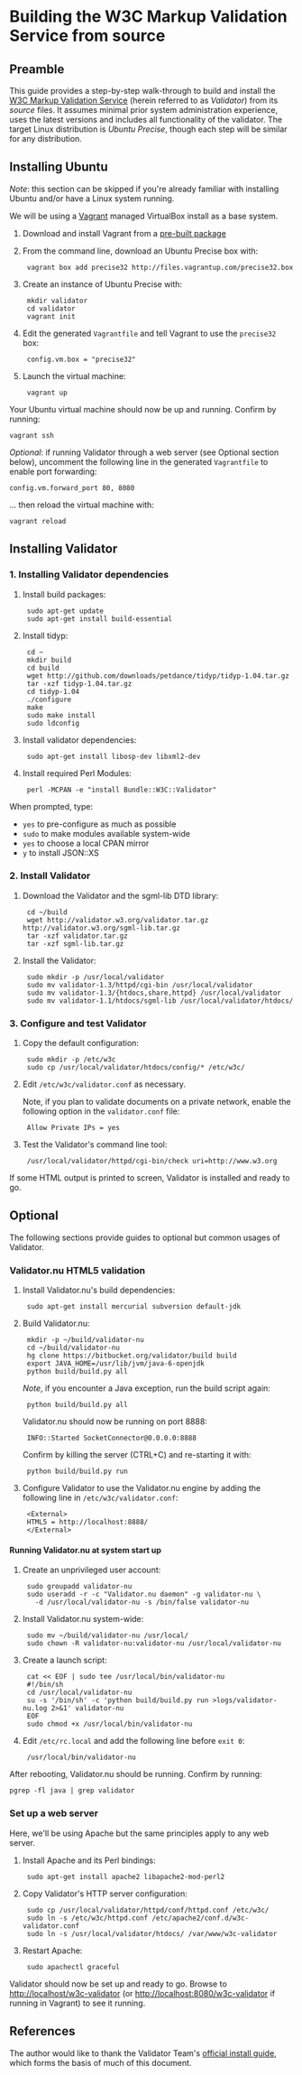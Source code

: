 # Building the W3C Markup Validation Service from source

## Preamble

This guide provides a step-by-step walk-through to build and install the [W3C
Markup Validation Service][home] (herein referred to as *Validator*) from its
*source* files. It assumes minimal prior system administration experience, uses
the latest versions and includes all functionality of the validator. The target
Linux distribution is *Ubuntu Precise*, though each step will be similar for any
distribution.

## Installing Ubuntu

*Note*: this section can be skipped if you're already familiar with installing
Ubuntu and/or have a Linux system running.

We will be using a [Vagrant][] managed VirtualBox install as a base system.

1. Download and install Vagrant from a [pre-built package][vagrantdl]
2. From the command line, download an Ubuntu Precise box with:

        vagrant box add precise32 http://files.vagrantup.com/precise32.box

3. Create an instance of Ubuntu Precise with:

        mkdir validator
        cd validator
        vagrant init

4. Edit the generated `Vagrantfile` and tell Vagrant to use the `precise32` box:

        config.vm.box = "precise32"

5. Launch the virtual machine:

        vagrant up

Your Ubuntu virtual machine should now be up and running. Confirm by running:

    vagrant ssh

*Optional*: if running Validator through a web server (see Optional section
below), uncomment the following line in the generated `Vagrantfile` to enable
port forwarding:

    config.vm.forward_port 80, 8080

... then reload the virtual machine with:

    vagrant reload

## Installing Validator

### 1. Installing Validator dependencies

1. Install build packages:

        sudo apt-get update
        sudo apt-get install build-essential

2. Install tidyp:

        cd ~
        mkdir build
        cd build
        wget http://github.com/downloads/petdance/tidyp/tidyp-1.04.tar.gz
        tar -xzf tidyp-1.04.tar.gz
        cd tidyp-1.04
        ./configure
        make
        sudo make install
        sudo ldconfig

3. Install validator dependencies:

        sudo apt-get install libosp-dev libxml2-dev

4. Install required Perl Modules:

        perl -MCPAN -e "install Bundle::W3C::Validator"

When prompted, type:

* `yes` to pre-configure as much as possible
* `sudo` to make modules available system-wide
* `yes` to choose a local CPAN mirror
* `y` to install JSON::XS

### 2. Install Validator

1. Download the Validator and the sgml-lib DTD library:

        cd ~/build
        wget http://validator.w3.org/validator.tar.gz http://validator.w3.org/sgml-lib.tar.gz
        tar -xzf validator.tar.gz
        tar -xzf sgml-lib.tar.gz

2. Install the Validator:

        sudo mkdir -p /usr/local/validator
        sudo mv validator-1.3/httpd/cgi-bin /usr/local/validator
        sudo mv validator-1.3/{htdocs,share,httpd} /usr/local/validator
        sudo mv validator-1.1/htdocs/sgml-lib /usr/local/validator/htdocs/

### 3. Configure and test Validator

1. Copy the default configuration:

        sudo mkdir -p /etc/w3c
        sudo cp /usr/local/validator/htdocs/config/* /etc/w3c/

2. Edit `/etc/w3c/validator.conf` as necessary.

    Note, if you plan to validate documents on a private network, enable the
    following option in the `validator.conf` file:

        Allow Private IPs = yes

3. Test the Validator's command line tool:

        /usr/local/validator/httpd/cgi-bin/check uri=http://www.w3.org

If some HTML output is printed to screen, Validator is installed and ready to
go.

## Optional

The following sections provide guides to optional but common usages of
Validator.

### Validator.nu HTML5 validation

1. Install Validator.nu's build dependencies:

        sudo apt-get install mercurial subversion default-jdk

2. Build Validator.nu:

        mkdir -p ~/build/validator-nu
        cd ~/build/validator-nu
        hg clone https://bitbucket.org/validator/build build
        export JAVA_HOME=/usr/lib/jvm/java-6-openjdk
        python build/build.py all

    *Note*, if you encounter a Java exception, run the build script again:

        python build/build.py all

    Validator.nu should now be running on port 8888:

        INFO::Started SocketConnector@0.0.0.0:8888

    Confirm by killing the server (CTRL+C) and re-starting it with:

        python build/build.py run

4. Configure Validator to use the Validator.nu engine by adding the following
   line in `/etc/w3c/validator.conf`:

        <External>
        HTML5 = http://localhost:8888/
        </External>

#### Running Validator.nu at system start up

1. Create an unprivileged user account:

        sudo groupadd validator-nu
        sudo useradd -r -c "Validator.nu daemon" -g validator-nu \
          -d /usr/local/validator-nu -s /bin/false validator-nu

2. Install Validator.nu system-wide:

        sudo mv ~/build/validator-nu /usr/local/
        sudo chown -R validator-nu:validator-nu /usr/local/validator-nu

3. Create a launch script:

        cat << EOF | sudo tee /usr/local/bin/validator-nu
        #!/bin/sh
        cd /usr/local/validator-nu
        su -s '/bin/sh' -c 'python build/build.py run >logs/validator-nu.log 2>&1' validator-nu
        EOF
        sudo chmod +x /usr/local/bin/validator-nu

4. Edit `/etc/rc.local` and add the following line before `exit 0`:

        /usr/local/bin/validator-nu

After rebooting, Validator.nu should be running. Confirm by running:

    pgrep -fl java | grep validator

### Set up a web server

Here, we'll be using Apache but the same principles apply to any web server.

1. Install Apache and its Perl bindings:

        sudo apt-get install apache2 libapache2-mod-perl2

2. Copy Validator's HTTP server configuration:

        sudo cp /usr/local/validator/httpd/conf/httpd.conf /etc/w3c/
        sudo ln -s /etc/w3c/httpd.conf /etc/apache2/conf.d/w3c-validator.conf
        sudo ln -s /usr/local/validator/htdocs/ /var/www/w3c-validator

3. Restart Apache:

        sudo apachectl graceful

Validator should now be set up and ready to go. Browse to
[http://localhost/w3c-validator][localhost] (or
[http://localhost:8080/w3c-validator][localhost8080] if running in Vagrant) to
see it running.

## References

The author would like to thank the Validator Team's [official install
guide][official], which forms the basis of much of this document.

  [home]: http://validator.w3.org/
  [OpenSP]: http://sourceforge.net/projects/openjade/
  [vagrant]: http://vagrantup.com/
  [vagrantdl]: http://downloads.vagrantup.com/tags/v1.0.3
  [validator.nu]: http://about.validator.nu/
  [localhost]: http://localhost/w3c-validator/
  [localhost8080]: http://localhost:8080/w3c-validator/
  [official]: http://validator.w3.org/docs/install.html
